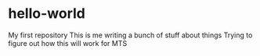 # hello-world
My first repository
This is me writing a bunch of stuff about things
Trying to figure out how this will work for MTS
